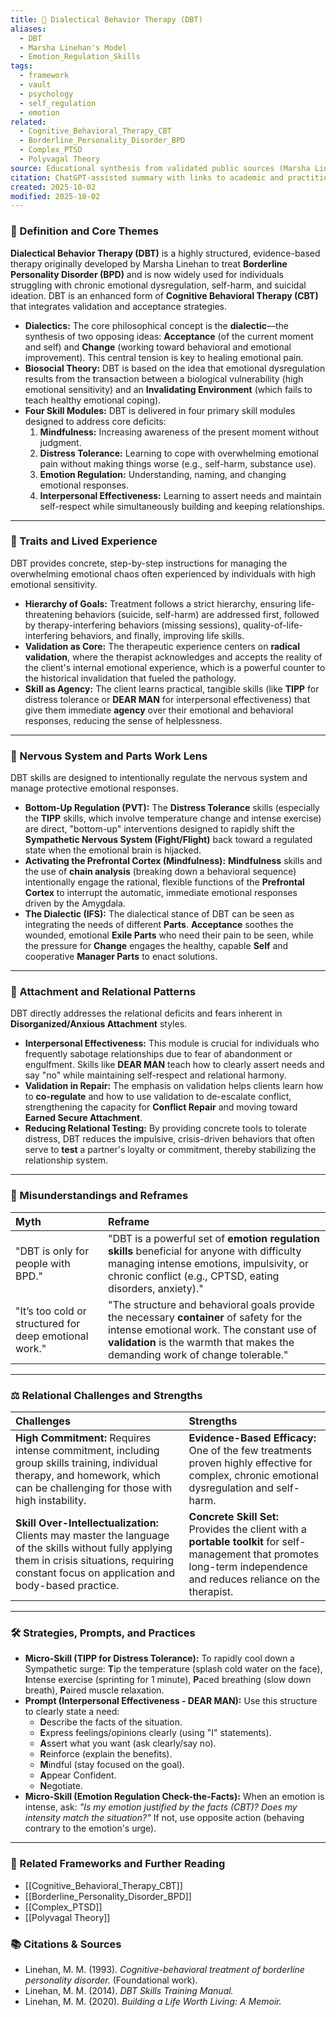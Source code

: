 ```yaml
---
title: 🔄 Dialectical Behavior Therapy (DBT)
aliases:
  - DBT
  - Marsha Linehan's Model
  - Emotion_Regulation_Skills
tags:
  - framework
  - vault
  - psychology
  - self_regulation
  - emotion
related:
  - Cognitive_Behavioral_Therapy_CBT
  - Borderline_Personality_Disorder_BPD
  - Complex_PTSD
  - Polyvagal Theory
source: Educational synthesis from validated public sources (Marsha Linehan's model)
citation: ChatGPT-assisted summary with links to academic and practitioner materials
created: 2025-10-02
modified: 2025-10-02
---
```


<!-- @format -->

### 🧩 Definition and Core Themes

**Dialectical Behavior Therapy (DBT)** is a highly structured, evidence-based therapy
originally developed by Marsha Linehan to treat **Borderline Personality Disorder
(BPD)** and is now widely used for individuals struggling with chronic emotional
dysregulation, self-harm, and suicidal ideation. DBT is an enhanced form of **Cognitive
Behavioral Therapy (CBT)** that integrates validation and acceptance strategies.

- **Dialectics:** The core philosophical concept is the **dialectic**—the synthesis of
  two opposing ideas: **Acceptance** (of the current moment and self) and **Change**
  (working toward behavioral and emotional improvement). This central tension is key to
  healing emotional pain.
- **Biosocial Theory:** DBT is based on the idea that emotional dysregulation results
  from the transaction between a biological vulnerability (high emotional sensitivity)
  and an **Invalidating Environment** (which fails to teach healthy emotional coping).
- **Four Skill Modules:** DBT is delivered in four primary skill modules designed to
  address core deficits:
  1.  **Mindfulness:** Increasing awareness of the present moment without judgment.
  2.  **Distress Tolerance:** Learning to cope with overwhelming emotional pain without
      making things worse (e.g., self-harm, substance use).
  3.  **Emotion Regulation:** Understanding, naming, and changing emotional responses.
  4.  **Interpersonal Effectiveness:** Learning to assert needs and maintain
      self-respect while simultaneously building and keeping relationships.

---

### 🌿 Traits and Lived Experience

DBT provides concrete, step-by-step instructions for managing the overwhelming emotional
chaos often experienced by individuals with high emotional sensitivity.

- **Hierarchy of Goals:** Treatment follows a strict hierarchy, ensuring
  life-threatening behaviors (suicide, self-harm) are addressed first, followed by
  therapy-interfering behaviors (missing sessions), quality-of-life-interfering
  behaviors, and finally, improving life skills.
- **Validation as Core:** The therapeutic experience centers on **radical validation**,
  where the therapist acknowledges and accepts the reality of the client's internal
  emotional experience, which is a powerful counter to the historical invalidation that
  fueled the pathology.
- **Skill as Agency:** The client learns practical, tangible skills (like **TIPP** for
  distress tolerance or **DEAR MAN** for interpersonal effectiveness) that give them
  immediate **agency** over their emotional and behavioral responses, reducing the sense
  of helplessness.

---

### 🧠 Nervous System and Parts Work Lens

DBT skills are designed to intentionally regulate the nervous system and manage
protective emotional responses.

- **Bottom-Up Regulation (PVT):** The **Distress Tolerance** skills (especially the
  **TIPP** skills, which involve temperature change and intense exercise) are direct,
  "bottom-up" interventions designed to rapidly shift the **Sympathetic Nervous System
  (Fight/Flight)** back toward a regulated state when the emotional brain is hijacked.
- **Activating the Prefrontal Cortex (Mindfulness):** **Mindfulness** skills and the use
  of **chain analysis** (breaking down a behavioral sequence) intentionally engage the
  rational, flexible functions of the **Prefrontal Cortex** to interrupt the automatic,
  immediate emotional responses driven by the Amygdala.
- **The Dialectic (IFS):** The dialectical stance of DBT can be seen as integrating the
  needs of different **Parts**. **Acceptance** soothes the wounded, emotional **Exile
  Parts** who need their pain to be seen, while the pressure for **Change** engages the
  healthy, capable **Self** and cooperative **Manager Parts** to enact solutions.

---

### 💞 Attachment and Relational Patterns

DBT directly addresses the relational deficits and fears inherent in
**Disorganized/Anxious Attachment** styles.

- **Interpersonal Effectiveness:** This module is crucial for individuals who frequently
  sabotage relationships due to fear of abandonment or engulfment. Skills like **DEAR
  MAN** teach how to clearly assert needs and say "no" while maintaining self-respect
  and relational harmony.
- **Validation in Repair:** The emphasis on validation helps clients learn how to
  **co-regulate** and how to use validation to de-escalate conflict, strengthening the
  capacity for **Conflict Repair** and moving toward **Earned Secure Attachment**.
- **Reducing Relational Testing:** By providing concrete tools to tolerate distress, DBT
  reduces the impulsive, crisis-driven behaviors that often serve to **test** a
  partner's loyalty or commitment, thereby stabilizing the relationship system.

---

### 🔄 Misunderstandings and Reframes

| Myth                                                   | Reframe                                                                                                                                                                                                                |
| :----------------------------------------------------- | :--------------------------------------------------------------------------------------------------------------------------------------------------------------------------------------------------------------------- |
| "DBT is only for people with BPD."                     | "DBT is a powerful set of **emotion regulation skills** beneficial for anyone with difficulty managing intense emotions, impulsivity, or chronic conflict (e.g., CPTSD, eating disorders, anxiety)."                   |
| "It’s too cold or structured for deep emotional work." | "The structure and behavioral goals provide the necessary **container** of safety for the intense emotional work. The constant use of **validation** is the warmth that makes the demanding work of change tolerable." |

---

### ⚖️ Relational Challenges and Strengths

| Challenges                                                                                                                                                                                           | Strengths                                                                                                                                                               |
| :--------------------------------------------------------------------------------------------------------------------------------------------------------------------------------------------------- | :---------------------------------------------------------------------------------------------------------------------------------------------------------------------- |
| **High Commitment:** Requires intense commitment, including group skills training, individual therapy, and homework, which can be challenging for those with high instability.                       | **Evidence-Based Efficacy:** One of the few treatments proven highly effective for complex, chronic emotional dysregulation and self-harm.                              |
| **Skill Over-Intellectualization:** Clients may master the language of the skills without fully applying them in crisis situations, requiring constant focus on application and body-based practice. | **Concrete Skill Set:** Provides the client with a **portable toolkit** for self-management that promotes long-term independence and reduces reliance on the therapist. |

---

### 🛠️ Strategies, Prompts, and Practices

- **Micro-Skill (TIPP for Distress Tolerance):** To rapidly cool down a Sympathetic
  surge: **T**ip the temperature (splash cold water on the face), **I**ntense exercise
  (sprinting for 1 minute), **P**aced breathing (slow down breath), **P**aired muscle
  relaxation.
- **Prompt (Interpersonal Effectiveness - DEAR MAN):** Use this structure to clearly
  state a need:
  - **D**escribe the facts of the situation.
  - **E**xpress feelings/opinions clearly (using "I" statements).
  - **A**ssert what you want (ask clearly/say no).
  - **R**einforce (explain the benefits).
  - **M**indful (stay focused on the goal).
  - **A**ppear Confident.
  - **N**egotiate.
- **Micro-Skill (Emotion Regulation Check-the-Facts):** When an emotion is intense, ask:
  _"Is my emotion justified by the facts (CBT)? Does my intensity match the situation?"_
  If not, use opposite action (behaving contrary to the emotion's urge).

---

### 🔗 Related Frameworks and Further Reading

- [[Cognitive_Behavioral_Therapy_CBT]]
- [[Borderline_Personality_Disorder_BPD]]
- [[Complex_PTSD]]
- [[Polyvagal Theory]]

### 📚 Citations & Sources

- Linehan, M. M. (1993). _Cognitive-behavioral treatment of borderline personality
  disorder._ (Foundational work).
- Linehan, M. M. (2014). _DBT Skills Training Manual._
- Linehan, M. M. (2020). _Building a Life Worth Living: A Memoir._
